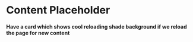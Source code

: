 # Content Placeholder

#### Have a card which shows cool reloading shade background if we reload the page for new content
